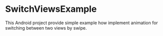 SwitchViewsExample
==================
This Android project provide simple example how implement animation for switching between two views by swipe.
